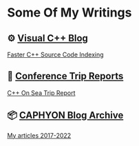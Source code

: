 # Some Of My Writings  

## ⚙️ [Visual C++ Blog](https://devblogs.microsoft.com/cppblog/)  
[Faster C++ Source Code Indexing](https://devblogs.microsoft.com/cppblog/faster-cpp-source-code-indexing/)  

## 📓 [Conference Trip Reports](../presentations/list.html)  
[C++ On Sea Trip Report](cpponsea2022/tripreport.html)  

## 📦 [CAPHYON Blog Archive](https://www.caphyon.ro)  
[My articles 2017-2022](https://www.caphyon.ro/author/victor-ciura/)   
